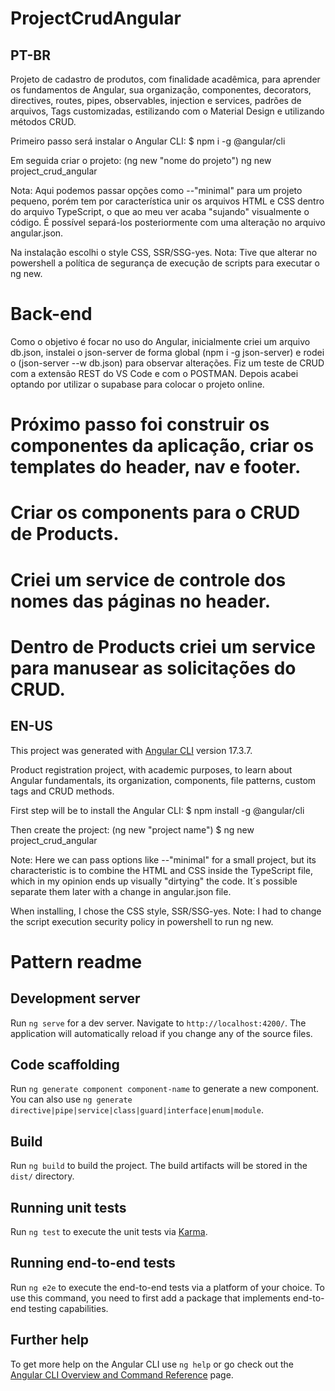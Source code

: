 # ProjectCrudAngular
## PT-BR
Projeto de cadastro de produtos, com finalidade acadêmica, para aprender os fundamentos de Angular, sua organização, componentes, decorators, directives, routes, pipes, observables, injection e services, padrões de arquivos, Tags customizadas, estilizando com o Material Design e utilizando métodos CRUD.

Primeiro passo será instalar o Angular CLI:
$ npm i -g @angular/cli

Em seguida criar o projeto: (ng new "nome do projeto")
ng new project_crud_angular

Nota: Aqui podemos passar opções como --"minimal" para um projeto pequeno, porém tem por característica unir os arquivos HTML e CSS dentro do arquivo TypeScript, o que ao meu ver acaba "sujando" visualmente o código. É possível separá-los posteriormente com uma alteração no arquivo angular.json.

Na instalação escolhi o style CSS, SSR/SSG-yes.
Nota: Tive que alterar no powershell a política de segurança de execução de scripts para executar o ng new.

# Back-end
Como o objetivo é focar no uso do Angular, inicialmente criei um arquivo db.json, instalei o json-server de forma global (npm i -g json-server) e rodei o (json-server --w db.json) para observar alterações.
Fiz um teste de CRUD com a extensão REST do VS Code e com o POSTMAN.
Depois acabei optando por utilizar o supabase para colocar o projeto online.

# Próximo passo foi construir os componentes da aplicação, criar os templates do header, nav e footer.

# Criar os components para o CRUD de Products.

# Criei um service de controle dos nomes das páginas no header.

# Dentro de Products criei um service para manusear as solicitações do CRUD.

## EN-US
This project was generated with [Angular CLI](https://github.com/angular/angular-cli) version 17.3.7.

Product registration project, with academic purposes, to learn about Angular fundamentals, its organization, components, file patterns, custom tags and CRUD methods.

First step will be to install the Angular CLI: 
$ npm install -g @angular/cli

Then create the project: (ng new "project name") 
$ ng new project_crud_angular

Note: Here we can pass options like --"minimal" for a small project, but its characteristic is to combine the HTML and CSS inside the TypeScript file, which in my opinion ends up visually "dirtying" the code. It´s possible separate them later with a change in angular.json file.

When installing, I chose the CSS style, SSR/SSG-yes.
Note: I had to change the script execution security policy in powershell to run ng new.

# Pattern readme
## Development server

Run `ng serve` for a dev server. Navigate to `http://localhost:4200/`. The application will automatically reload if you change any of the source files.

## Code scaffolding

Run `ng generate component component-name` to generate a new component. You can also use `ng generate directive|pipe|service|class|guard|interface|enum|module`.

## Build

Run `ng build` to build the project. The build artifacts will be stored in the `dist/` directory.

## Running unit tests

Run `ng test` to execute the unit tests via [Karma](https://karma-runner.github.io).

## Running end-to-end tests

Run `ng e2e` to execute the end-to-end tests via a platform of your choice. To use this command, you need to first add a package that implements end-to-end testing capabilities.

## Further help

To get more help on the Angular CLI use `ng help` or go check out the [Angular CLI Overview and Command Reference](https://angular.io/cli) page.
